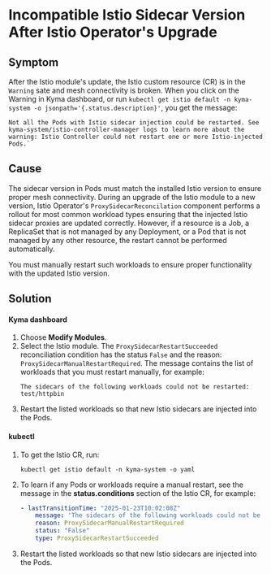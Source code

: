 <!-- open-source-only -->
# Incompatible Istio Sidecar Version After Istio Operator's Upgrade

## Symptom

After the Istio module's update, the Istio custom resource (CR) is in the `Warning` sate and mesh connectivity is broken. When you click on the Warning in Kyma dashboard, or run `kubectl get istio default -n kyma-system -o jsonpath='{.status.description}'`, you get the message: 

```
Not all the Pods with Istio sidecar injection could be restarted. See kyma-system/istio-controller-manager logs to learn more about the warning: Istio Controller could not restart one or more Istio-injected Pods.`
```

## Cause

The sidecar version in Pods must match the installed Istio version to ensure proper mesh connectivity. During an upgrade of the Istio module to a new version, Istio Operator's `ProxySidecarReconcilation` component performs a rollout for most common workload types ensuring that the injected Istio sidecar proxies are updated correctly.
However, if a resource is a Job, a ReplicaSet that is not managed by any Deployment, or a Pod that is not managed by any other resource, the restart cannot be performed automatically.

You must manually restart such workloads to ensure proper functionality with the updated Istio version.

## Solution

<!-- tabs:start -->
#### **Kyma dashboard**
1. Choose **Modify Modules**.
2. Select the Istio module.
   The `ProxySidecarRestartSucceeded` reconciliation condition has the status `False` and the reason: `ProxySidecarManualRestartRequired`. The message contains the list of workloads that you must restart manually, for example:
   ```
   The sidecars of the following workloads could not be restarted: test/httpbin
   ```
3. Restart the listed workloads so that new Istio sidecars are injected into the Pods.

#### **kubectl**

1. To get the Istio CR, run:
   ```
   kubectl get istio default -n kyma-system -o yaml
   ```

2. To learn if any Pods or workloads require a manual restart, see the message in the **status.conditions** section of the Istio CR, for example:
   ```yaml
   - lastTransitionTime: "2025-01-23T10:02:08Z"
       message: 'The sidecars of the following workloads could not be restarted: test/httpbin'
       reason: ProxySidecarManualRestartRequired
       status: "False"
       type: ProxySidecarRestartSucceeded
   ```
3. Restart the listed workloads so that new Istio sidecars are injected into the Pods.
<!-- tabs:end -->